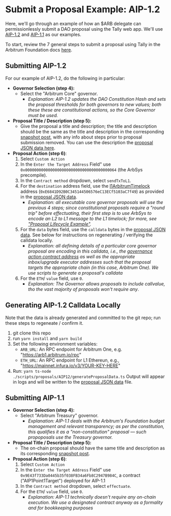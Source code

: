 # Submit a Proposal Example: AIP-1.2

Here, we'll go through an example of how an $ARB delegate can permissionlessly submit a DAO proposal using the Tally web app. We'll use [AIP-1.2](https://forum.arbitrum.foundation/t/proposal-aip-1-2-foundation-and-dao-governance/13362) and [AIP-1.1](https://forum.arbitrum.foundation/t/proposal-aip-1-1-lockup-budget-transparency/13360) as our examples.

To start, review the 7 general steps to submit a proposal using Tally in the Arbitrum Foundation docs [here](https://docs.arbitrum.foundation/how-tos/create-submit-dao-proposal#step-2-submit-your-on-chain-proposal-using-tally).


## Submitting AIP-1.2
For our example of AIP-1.2, do the following in particular:
- **Governor Selection (step 4):** 
    - Select the "Arbitrum Core" governor. 
        - _Explanation: AIP-1.2 updates the DAO Constitution Hash and sets the proposal thresholds for both governors to new values; both these these are constitutional actions, so the Core Governor must be used._ 
- **Proposal Title / Description (step 5):** 
    - Give the proposal a title and description; the title and description should be the same as the title and description in the corresponding [snapshot post](https://snapshot.org/#/arbitrumfoundation.eth/proposal/0x373dfa89fc9c5ccba8ed83fa3fa4f233edd270075b5f8f4f3902b408318d9d17), with any info about steps prior to proposal submission removed. You can use the description the [proposal JSON data here](../scripts/proposals/AIP12/data/42161-AIP1.2-data.json).
- **Proposal Action (step 6)**: 
    1. Select `Custom Action`
    1. In the `Enter the Target Address` Field" use `0x0000000000000000000000000000000000000064` (the ArbSys precompile).
    1. In the `Contract method` dropdown, select `sendTxToL1`.
    1. For the `destination` address field, use the [l1ArbitrumTimelock](https://etherscan.io/address/0xE6841D92B0C345144506576eC13ECf5103aC7f49#readProxyContract) address (`0xE6841D92B0C345144506576eC13ECf5103aC7f49`) as provided in the [proposal JSON data](../scripts/proposals/AIP12/data/42161-AIP1.2-data.json).
         - _Explanation: all executable core governor proposals will use the previous 4 steps; since constitutional proposals require a "round trip" before effectuating, their first step is to use ArbSys to encode an L2 to L1 message to the L1 timelock; for more, see ["Proposal Lifecycle Example"](./proposal_lifecycle_example.md)._ 
    1. For the `data` bytes field, use the `calldata` bytes in the [proposal JSON data](../scripts/proposals/AIP12/data/42161-AIP1.2-data.json). See below for instructions on regenerating / verifying the calldata locally.
        - _Explanation: all defining details of a particular core governor proposal are encoding in this calldata, i.e., the [governance action contract address](https://arbiscan.io/address/0x6274106eedD4848371D2C09e0352d67B795ED516) as well as the appropriate inbox/upgrade executor addresses such that the proposal targets the appropriate chain (in this case, Arbitrum One). We use scripts to generate a proposal's calldata_
    1. For the `ETH`/ `value` field, use `0`.
        - _Explanation: The Governor allows proposals to include callvalue, tho the vast majority of proposals won't require any_.

## Generating AIP-1.2 Calldata Locally 
Note that the data is already generated and committed to the git repo; run these steps to regeneate / confirm it.
1. git clone this repo
1. run `yarn install` and `yarn build`
1. Set the following environment variables:
    - `ARB_URL`: An RPC endpoint for Arbitrum One, e.g. "https://arb1.arbitrum.io/rpc"
    - `ETH_URL`: An RPC endpoint for L1 Ethereun, e.g., "https://mainnet.infura.io/v3/YOUR-KEY-HERE"
1. Run:  `yarn ts-node  ./scripts/proposals/AIP12/generateProposalData.ts`
Output will appear in logs and will be written to the [proposal JSON data](../scripts/proposals/AIP12/data/42161-AIP1.2-data.json) file.


## Submitting AIP-1.1
- **Governor Selection (step 4):** 
    - Select "Arbitrum Treasury" governor.
        - _Explanation: AIP-1.1 deals with the Arbitrum's Foundation budget management and relevant transparency; as per the constitution, this qualifies it as a "non-constitution" proposal — such propoposals use the Treasury governor._
- **Proposal Title / Description (step 5):** 
    - The on-chain proposal should have the same title and description as its corresponding [snapshot post](https://snapshot.org/#/arbitrumfoundation.eth/proposal/0x7203289844e807781e8d2ec110d4b97a79a29944cae06a52dbe315a16381a2ae).
- **Proposal Action (step 6)**: 
    1. Select `Custom Action`
    1. In the `Enter the Target Address` Field" use `0x9E43f733Da0445b35f038FB34a6Fb8C2947B984C`, a contract ("AIP1Point1Target") deployed for AIP-1.1 
    1. In the `Contract method` dropdown, select `effectuate`.
    1. For the `ETH`/ `value` field, use `0`.
        - _Explanation: AIP-1.1 technically doesn't require any on-chain execution. We use a designated contract anyway as a formality and for bookkeeping purposes_